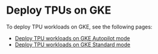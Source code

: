 # Deploy TPUs on GKE

To deploy TPU workloads on GKE, see the following pages:

* [Deploy TPU workloads on GKE Autopilot mode](https://cloud.google.com/kubernetes-engine/docs/how-to/tpus-autopilot)
* [Deploy TPU workloads on GKE Standard mode](https://cloud.google.com/kubernetes-engine/docs/how-to/tpus)
